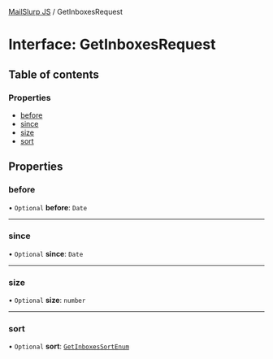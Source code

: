 [MailSlurp JS](../README.md) / GetInboxesRequest

# Interface: GetInboxesRequest

## Table of contents

### Properties

- [before](GetInboxesRequest.md#before)
- [since](GetInboxesRequest.md#since)
- [size](GetInboxesRequest.md#size)
- [sort](GetInboxesRequest.md#sort)

## Properties

### before

• `Optional` **before**: `Date`

___

### since

• `Optional` **since**: `Date`

___

### size

• `Optional` **size**: `number`

___

### sort

• `Optional` **sort**: [`GetInboxesSortEnum`](../enums/GetInboxesSortEnum.md)

